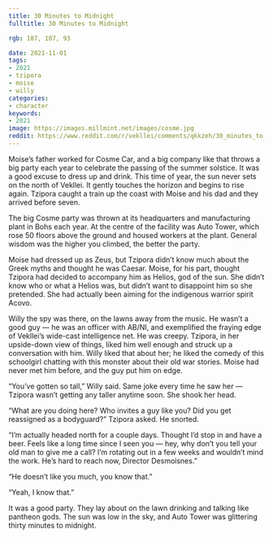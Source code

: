 ```yaml
---
title: 30 Minutes to Midnight
fulltitle: 30 Minutes to Midnight

rgb: 187, 187, 93

date: 2021-11-01
tags:
- 2021
- tzipora
- moise
- willy
categories:
- character
keywords:
- 2021
image: https://images.millmint.net/images/cosme.jpg
reddit: https://www.reddit.com/r/vekllei/comments/qkkzeh/30_minutes_to_midnight/
---
```


Moise’s father worked for Cosme Car, and a big company like that throws a big party each year to celebrate the passing of the summer solstice. It was a good excuse to dress up and drink. This time of year, the sun never sets on the north of Vekllei. It gently touches the horizon and begins to rise again. Tzipora caught a train up the coast with Moise and his dad and they arrived before seven.

The big Cosme party was thrown at its headquarters and manufacturing plant in Bohs each year. At the centre of the facility was Auto Tower, which rose 50 floors above the ground and housed workers at the plant. General wisdom was the higher you climbed, the better the party.

Moise had dressed up as Zeus, but Tzipora didn’t know much about the Greek myths and thought he was Caesar. Moise, for his part, thought Tzipora had decided to accompany him as Helios, god of the sun. She didn’t know who or what a Helios was, but didn’t want to disappoint him so she pretended. She had actually been aiming for the indigenous warrior spirit Acovo.

Willy the spy was there, on the lawns away from the music. He wasn’t a good guy — he was an officer with AB/NI, and exemplified the fraying edge of Vekllei’s wide-cast intelligence net. He was creepy. Tzipora, in her upside-down view of things, liked him well enough and struck up a conversation with him. Willy liked that about her; he liked the comedy of this schoolgirl chatting with this monster about their old war stories. Moise had never met him before, and the guy put him on edge.

“You’ve gotten so tall,” Willy said. Same joke every time he saw her — Tzipora wasn’t getting any taller anytime soon. She shook her head.

“What are you doing here? Who invites a guy like you? Did you get reassigned as a bodyguard?” Tzipora asked. He snorted.

“I’m actually headed north for a couple days. Thought I’d stop in and have a beer. Feels like a long time since I seen you — hey, why don’t you tell your old man to give me a call? I’m rotating out in a few weeks and wouldn’t mind the work. He’s hard to reach now, Director Desmoisnes.”

“He doesn’t like you much, you know that.”

“Yeah, I know that.”

It was a good party. They lay about on the lawn drinking and talking like pantheon gods. The sun was low in the sky, and Auto Tower was glittering thirty minutes to midnight.
